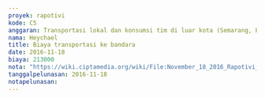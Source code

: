 ```yaml
---
proyek: rapotivi
kode: C5
anggaran: Transportasi lokal dan konsumsi tim di luar kota (Semarang, Padang, Medan)
nama: Heychael
title: Biaya transportasi ke bandara
date: 2016-11-18
biaya: 213000
nota: "https://wiki.ciptamedia.org/wiki/File:November_18_2016_Rapotivi_C5_Transportasi_ke_Bandara.jpg"
tanggalpelunasan: 2016-11-18
notapelunasan:
---
```

